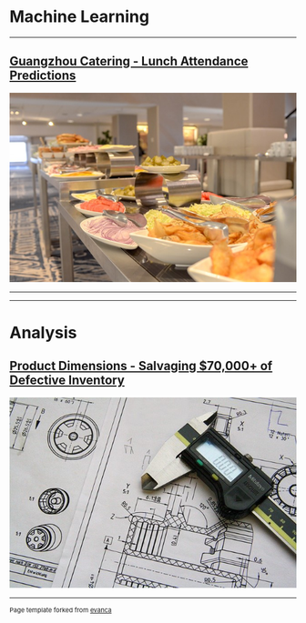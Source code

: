 # Machine Learning

---

## [Guangzhou Catering - Lunch Attendance Predictions](projects/gz_catering_v1-4.html)
<img src="images/gz_catering_image.jpg?raw=true"/>


---
---

# Analysis

## [Product Dimensions - Salvaging $70,000+ of Defective Inventory](http://example.com/)
<img src="images/technical-drawing-2.jpg?raw=true"/>


---
<p style="font-size:11px">Page template forked from <a href="https://github.com/evanca/quick-portfolio">evanca</a></p>
<!-- Remove above link if you don't want to attibute -->
